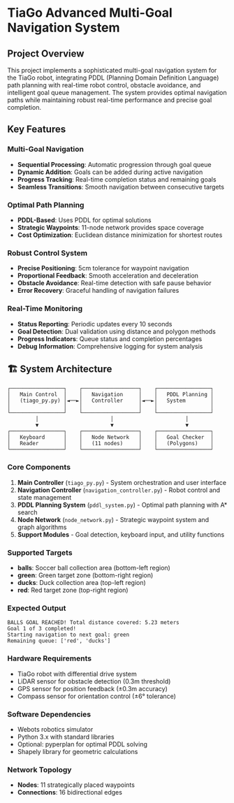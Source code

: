 # TiaGo Advanced Multi-Goal Navigation System

## Project Overview

This project implements a sophisticated multi-goal navigation system for the TiaGo robot, integrating PDDL (Planning Domain Definition Language) path planning with real-time robot control, obstacle avoidance, and intelligent goal queue management. The system provides optimal navigation paths while maintaining robust real-time performance and precise goal completion.

## Key Features

### Multi-Goal Navigation
- **Sequential Processing**: Automatic progression through goal queue
- **Dynamic Addition**: Goals can be added during active navigation  
- **Progress Tracking**: Real-time completion status and remaining goals
- **Seamless Transitions**: Smooth navigation between consecutive targets

### Optimal Path Planning
- **PDDL-Based**: Uses PDDL for optimal solutions
- **Strategic Waypoints**: 11-node network provides space coverage
- **Cost Optimization**: Euclidean distance minimization for shortest routes

### Robust Control System
- **Precise Positioning**: 5cm tolerance for waypoint navigation
- **Proportional Feedback**: Smooth acceleration and deceleration
- **Obstacle Avoidance**: Real-time detection with safe pause behavior
- **Error Recovery**: Graceful handling of navigation failures

### Real-Time Monitoring
- **Status Reporting**: Periodic updates every 10 seconds
- **Goal Detection**: Dual validation using distance and polygon methods
- **Progress Indicators**: Queue status and completion percentages
- **Debug Information**: Comprehensive logging for system analysis

## 🏗️ System Architecture

```
┌─────────────────┐    ┌──────────────────┐    ┌─────────────────┐
│   Main Control  │    │   Navigation     │    │   PDDL Planning │
│   (tiago_py.py) │◄──►│   Controller     │◄──►│   System        │
│                 │    │                  │    │                 │
└─────────────────┘    └──────────────────┘    └─────────────────┘
         │                       │                       │
         ▼                       ▼                       ▼
┌─────────────────┐    ┌──────────────────┐    ┌─────────────────┐
│   Keyboard      │    │   Node Network   │    │   Goal Checker  │
│   Reader        │    │   (11 nodes)     │    │   (Polygons)    │
└─────────────────┘    └──────────────────┘    └─────────────────┘
```

### Core Components

1. **Main Controller** (`tiago_py.py`) - System orchestration and user interface
2. **Navigation Controller** (`navigation_controller.py`) - Robot control and state management  
3. **PDDL Planning System** (`pddl_system.py`) - Optimal path planning with A* search
4. **Node Network** (`node_network.py`) - Strategic waypoint system and graph algorithms
5. **Support Modules** - Goal detection, keyboard input, and utility functions

### Supported Targets
- **balls**: Soccer ball collection area (bottom-left region)
- **green**: Green target zone (bottom-right region)
- **ducks**: Duck collection area (top-left region)  
- **red**: Red target zone (top-right region)

### Expected Output
```
BALLS GOAL REACHED! Total distance covered: 5.23 meters
Goal 1 of 3 completed!
Starting navigation to next goal: green
Remaining queue: ['red', 'ducks']
```

### Hardware Requirements
- TiaGo robot with differential drive system
- LiDAR sensor for obstacle detection (0.3m threshold)
- GPS sensor for position feedback (±0.3m accuracy)
- Compass sensor for orientation control (±6° tolerance)

### Software Dependencies
- Webots robotics simulator
- Python 3.x with standard libraries
- Optional: pyperplan for optimal PDDL solving
- Shapely library for geometric calculations

### Network Topology
- **Nodes**: 11 strategically placed waypoints
- **Connections**: 16 bidirectional edges